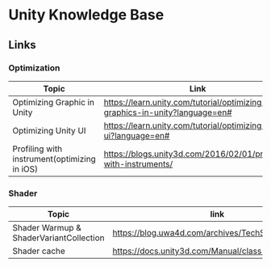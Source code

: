 # Unity Knowledge Base

## Links

### Optimization

| Topic                                        | Link                                                         |
| -------------------------------------------- | ------------------------------------------------------------ |
| Optimizing Graphic in Unity                  | https://learn.unity.com/tutorial/optimizing-graphics-in-unity?language=en# |
| Optimizing Unity UI                          | https://learn.unity.com/tutorial/optimizing-unity-ui?language=en# |
| Profiling with instrument(optimizing in iOS) | https://blogs.unity3d.com/2016/02/01/profiling-with-instruments/ |



### Shader

| Topic                                   | link                                                |
| --------------------------------------- | --------------------------------------------------- |
| Shader Warmup & ShaderVariantCollection | https://blog.uwa4d.com/archives/TechSharing_61.html |
| Shader cache                            | https://docs.unity3d.com/Manual/class-Shader.html   |


